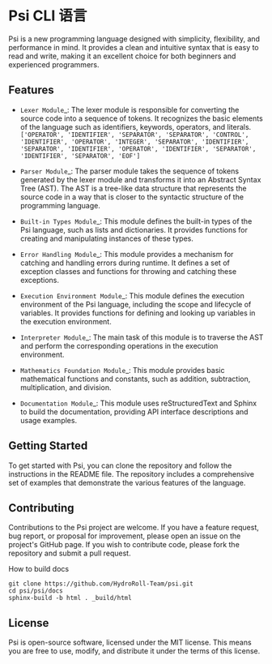 Psi CLI 语言
========================

Psi is a new programming language designed with simplicity, flexibility, and performance in mind. It provides a clean and intuitive syntax that is easy to read and write, making it an excellent choice for both beginners and experienced programmers.


Features
--------

- `Lexer Module`_: The lexer module is responsible for converting the source code into a sequence of tokens. It recognizes the basic elements of the language such as identifiers, keywords, operators, and literals. ``['OPERATOR', 'IDENTIFIER', 'SEPARATOR', 'SEPARATOR', 'CONTROL', 'IDENTIFIER', 'OPERATOR', 'INTEGER', 'SEPARATOR', 'IDENTIFIER', 'SEPARATOR', 'IDENTIFIER', 'OPERATOR', 'IDENTIFIER', 'SEPARATOR', 'IDENTIFIER', 'SEPARATOR', 'EOF']``

- `Parser Module`_: The parser module takes the sequence of tokens generated by the lexer module and transforms it into an Abstract Syntax Tree (AST). The AST is a tree-like data structure that represents the source code in a way that is closer to the syntactic structure of the programming language.

- `Built-in Types Module`_: This module defines the built-in types of the Psi language, such as lists and dictionaries. It provides functions for creating and manipulating instances of these types.

- `Error Handling Module`_: This module provides a mechanism for catching and handling errors during runtime. It defines a set of exception classes and functions for throwing and catching these exceptions.

- `Execution Environment Module`_: This module defines the execution environment of the Psi language, including the scope and lifecycle of variables. It provides functions for defining and looking up variables in the execution environment.

- `Interpreter Module`_: The main task of this module is to traverse the AST and perform the corresponding operations in the execution environment.

- `Mathematics Foundation Module`_: This module provides basic mathematical functions and constants, such as addition, subtraction, multiplication, and division.

- `Documentation Module`_: This module uses reStructuredText and Sphinx to build the documentation, providing API interface descriptions and usage examples.


Getting Started
---------------

To get started with Psi, you can clone the repository and follow the instructions in the README file. The repository includes a comprehensive set of examples that demonstrate the various features of the language.


Contributing
------------

Contributions to the Psi project are welcome. If you have a feature request, bug report, or proposal for improvement, please open an issue on the project's GitHub page. If you wish to contribute code, please fork the repository and submit a pull request.

How to build docs

    git clone https://github.com/HydroRoll-Team/psi.git
    cd psi/psi/docs
    sphinx-build -b html . _build/html


License
-------

Psi is open-source software, licensed under the MIT license. This means you are free to use, modify, and distribute it under the terms of this license.

